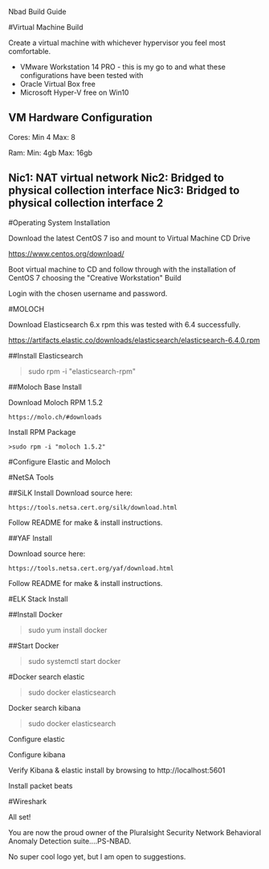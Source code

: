 Nbad Build Guide

#Virtual Machine Build

Create a virtual machine with whichever hypervisor you feel most comfortable.

- VMware Workstation 14 PRO - this is my go to and what these configurations have been tested with
- Oracle Virtual Box free
- Microsoft Hyper-V free on Win10

VM Hardware Configuration
--------------------------------------------------
Cores:
Min 4
Max: 8

Ram:
Min: 4gb
Max: 16gb

Nic1: NAT virtual network
Nic2: Bridged to physical collection interface
Nic3: Bridged to physical collection interface 2
---------------------------------------------------

#Operating System Installation

Download the latest CentOS 7 iso and mount to Virtual Machine CD Drive

https://www.centos.org/download/

Boot virtual machine to CD and follow through with the installation of CentOS 7 choosing the "Creative Workstation" Build

Login with the chosen username and password.

#MOLOCH


Download Elasticsearch 6.x rpm this was tested with 6.4 successfully.

  https://artifacts.elastic.co/downloads/elasticsearch/elasticsearch-6.4.0.rpm

##Install Elasticsearch

  >sudo rpm -i "elasticsearch-rpm"

##Moloch Base Install

  Download Moloch RPM 1.5.2

    https://molo.ch/#downloads

  Install RPM Package

    >sudo rpm -i "moloch 1.5.2"

#Configure Elastic and Moloch

>
  
#NetSA Tools




##SiLK Install
  Download source here:

    https://tools.netsa.cert.org/silk/download.html
  
  Follow README for make & install instructions.


##YAF Install

Download source here:

    https://tools.netsa.cert.org/yaf/download.html
  
  Follow README for make & install instructions.


#ELK Stack Install

##Install Docker
  >sudo yum install docker

##Start Docker
  >sudo systemctl start docker

#Docker search elastic
  >sudo docker elasticsearch

Docker search kibana
  >sudo docker elasticsearch

Configure elastic
  

Configure kibana


Verify Kibana & elastic install by browsing to http://localhost:5601


Install packet beats


#Wireshark



All set!

You are now the proud owner of the Pluralsight Security Network Behavioral Anomaly Detection suite....PS-NBAD.

No super cool logo yet, but I am open to suggestions.
